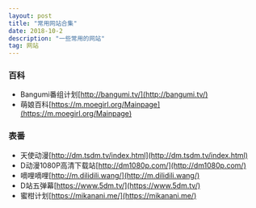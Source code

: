 ```yaml
---
layout: post
title: "常用网站合集"
date: 2018-10-2
description: "一些常用的网站"
tag: 网站
---
```


### 百科

* Bangumi番组计划[http://bangumi.tv/](http://bangumi.tv/)
* 萌娘百科[https://m.moegirl.org/Mainpage](https://m.moegirl.org/Mainpage)

### 表番

* 天使动漫[http://dm.tsdm.tv/index.html](http://dm.tsdm.tv/index.html)
* D动漫1080P高清下载站[http://dm1080p.com/](http://dm1080p.com/)
* 嘀哩嘀哩[http://m.dilidili.wang/](http://m.dilidili.wang/)
* D站五弹幕[https://www.5dm.tv/](https://www.5dm.tv/)
* 蜜柑计划[https://mikanani.me/](https://mikanani.me/)